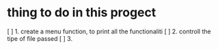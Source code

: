 # thing to do in this progect

[ ] 1. create a menu function, to print all the functionaliti
[ ] 2. controll the tipe of file passed
[ ] 3. 

